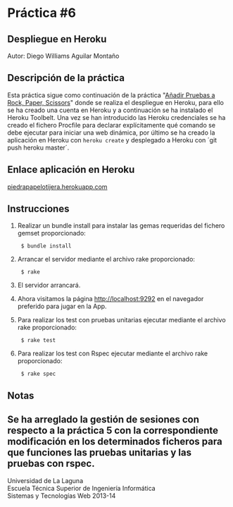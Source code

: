 Práctica #6
=========== 

Despliegue en Heroku
--------------------

Autor: Diego Williams Aguilar Montaño

Descripción de la práctica
--------------------------
Esta práctica sigue como continuación de la práctica "[Añadir Pruebas a Rock, Paper, Scissors](https://dl.dropboxusercontent.com/u/14539152/LPP/LPPbook/node379.html)" donde se realiza el despliegue en Heroku, para ello se ha creado una cuenta en Heroku y a continuación se ha instalado el Heroku Toolbelt. Una vez se han introducido las Heroku credenciales se ha creado el fichero Procfile para declarar explícitamente qué comando se debe ejecutar para iniciar una web dinámica, por último se ha creado la aplicación en Heroku con `heroku create` y desplegado a Heroku con ´git push heroku master´.

Enlace aplicación en Heroku
---------------------------
[piedrapapelotijera.herokuapp.com](piedrapapelotijera.herokuapp.com)

Instrucciones
-------------

1. Realizar un bundle install para instalar las gemas requeridas del fichero gemset proporcionado:

        $ bundle install

2. Arrancar el servidor mediante el archivo rake proporcionado:

        $ rake
3. El servidor arrancará.  
4. Ahora visitamos la página [http://localhost:9292](http://localhost:9292) en el navegador preferido para jugar en la App.  
5. Para realizar los test con pruebas unitarias ejecutar mediante el archivo rake proporcionado:

        $ rake test
6. Para realizar los test con Rspec ejecutar mediante el archivo rake proporcionado:

        $ rake spec

Notas
-----
Se ha arreglado la gestión de sesiones con respecto a la práctica 5 con la correspondiente modificación en los determinados ficheros para que funciones las pruebas unitarias y las pruebas con rspec.  
---

Universidad de La Laguna  
Escuela Técnica Superior de Ingeniería Informática  
Sistemas y Tecnologías Web 2013-14